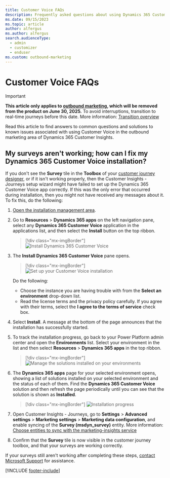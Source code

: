 ```yaml
---
title: Customer Voice FAQs
description: Frequently asked questions about using Dynamics 365 Customer Voice in the outbound marketing area of Dynamics 365 Customer Insights.
ms.date: 09/15/2023
ms.topic: article
author: alfergus
ms.author: alfergus
search.audienceType: 
  - admin
  - customizer
  - enduser
ms.custom: outbound-marketing
---
```


# Customer Voice FAQs

> [!IMPORTANT]
> **This article only applies to [outbound marketing](user-guide.md), which will be removed from the product on June 30, 2025.** To avoid interruptions, transition to real-time journeys before this date. More information: [Transition overview](transition-overview.md)

Read this article to find answers to common questions and solutions to known issues associated with using Customer Voice in the outbound marketing area of Dynamics 365 Customer Insights.

## My surveys aren't working; how can I fix my Dynamics 365 Customer Voice installation?

If you don't see the **Survey** tile in the **Toolbox** of your [customer journey designer](customer-journeys-create-automated-campaigns.md), or if it isn't working properly, then the Customer Insights - Journeys setup wizard might have failed to set up the Dynamics 365 Customer Voice app correctly. If this was the only error that occurred during installation, then you might not have received any messages about it. To fix this, do the following:
          
1. [Open the installation management area](setup.md).
1. Go to **Resources** > **Dynamics 365 apps** on the left navigation pane, select any **Dynamics 365 Customer Voice** application in the applications list, and then select the **Install** button on the top ribbon.
          
    > [!div class="mx-imgBorder"]
    > ![Install Dynamics 365 Customer Voice](media/admin-cv-manage.png)
          
1. The **Install Dynamics 365 Customer Voice** pane opens.
          
    > [!div class="mx-imgBorder"]
    > ![Set up your Customer Voice installation](media/admin-cv-setup.png)
          
    Do the following:
    - Choose the instance you are having trouble with from the **Select an environment** drop-down list. 
    - Read the license terms and the privacy policy carefully. If you agree with their terms, select the **I agree to the terms of service** check box.
          
1. Select **Install**. A message at the bottom of the page announces that the installation has successfully started.
1. To track the installation progress, go back to your Power Platform admin center and open the **Environments** list. Select your environment in the list and then select **Resources** > **Dynamics 365 apps** in the top ribbon.
          
    > [!div class="mx-imgBorder"]
    > ![Manage the solutions installed on your environments](media/admin-cv-instances.png)
          
1. The **Dynamics 365 apps** page for your selected environment opens, showing a list of solutions installed on your selected environment and the status of each of them. Find the **Dynamics 365 Customer Voice** solution and then refresh the page periodically until you can see that the solution is shown as **Installed**.
          
    > [!div class="mx-imgBorder"]
    > ![Installation progress](media/admin-cv-solutions4.png)
          
1. Open Customer Insights - Journeys, go to **Settings** > **Advanced settings** > **Marketing settings** > **Marketing data configuration**, and enable syncing of the **Survey (msdyn_survey)** entity. More information: [Choose entities to sync with the marketing-insights service](mkt-settings-sync.md)
1. Confirm that the **Survey** tile is now visible in the customer journey toolbox, and that your surveys are working correctly.
          
If your surveys still aren't working after completing these steps, [contact Microsoft Support](/power-platform/admin/get-help-support) for assistance.

[!INCLUDE [footer-include](./includes/footer-banner.md)]